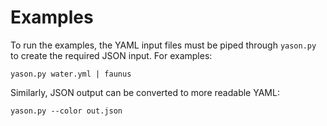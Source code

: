 # Examples

To run the examples, the YAML input files must be piped through `yason.py`
to create the required JSON input. For examples:

~~~
yason.py water.yml | faunus
~~~

Similarly, JSON output can be converted to more readable YAML:

~~~
yason.py --color out.json
~~~


